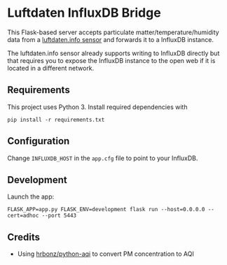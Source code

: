 # Luftdaten InfluxDB Bridge

This Flask-based server accepts particulate matter/temperature/humidity data from a [luftdaten.info sensor](https://luftdaten.info/en/construction-manual) and forwards it to a InfluxDB instance.

The luftdaten.info sensor already supports writing to InfluxDB directly but that requires you to expose the InfluxDB instance to the open web if it is located in a different network.

## Requirements

This project uses Python 3. Install required dependencies with

```shell
pip install -r requirements.txt
```

## Configuration

Change `INFLUXDB_HOST` in the `app.cfg` file to point to your InfluxDB.

## Development

Launch the app:

```shell
FLASK_APP=app.py FLASK_ENV=development flask run --host=0.0.0.0 --cert=adhoc --port 5443
```

## Credits

* Using [hrbonz/python-aqi](https://github.com/hrbonz/python-aqi) to convert PM concentration to AQI
